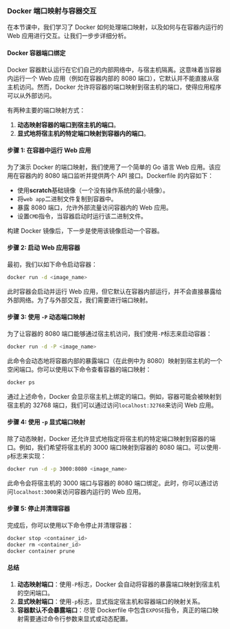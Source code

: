 ### Docker 端口映射与容器交互

在本节课中，我们学习了 Docker 如何处理端口映射，以及如何与在容器内运行的 Web 应用进行交互。让我们一步步详细分析。

#### Docker 容器端口绑定

Docker 容器默认运行在它们自己的内部网络中，与宿主机隔离。这意味着当容器内运行一个 Web 应用（例如在容器内部的 8080 端口），它默认并不能直接从宿主机访问。然而，Docker 允许将容器的端口映射到宿主机的端口，使得应用程序可以从外部访问。

有两种主要的端口映射方式：

1. **动态映射容器的端口到宿主机的端口**。
2. **显式地将宿主机的特定端口映射到容器内的端口**。

#### 步骤 1: 在容器中运行 Web 应用

为了演示 Docker 的端口映射，我们使用了一个简单的 Go 语言 Web 应用。该应用在容器内的 8080 端口监听并提供两个 API 接口。Dockerfile 的内容如下：

- 使用**scratch**基础镜像（一个没有操作系统的最小镜像）。
- 将`web app`二进制文件复制到容器中。
- 暴露 8080 端口，允许外部流量访问容器内的 Web 应用。
- 设置`CMD`指令，当容器启动时运行该二进制文件。

构建 Docker 镜像后，下一步是使用该镜像启动一个容器。

#### 步骤 2: 启动 Web 应用容器

最初，我们以如下命令启动容器：

```bash
docker run -d <image_name>
```

此时容器会启动并运行 Web 应用，但它默认在容器内部运行，并不会直接暴露给外部网络。为了与外部交互，我们需要进行端口映射。

#### 步骤 3: 使用 `-P` 动态端口映射

为了让容器的 8080 端口能够通过宿主机访问，我们使用`-P`标志来启动容器：

```bash
docker run -d -P <image_name>
```

此命令会动态地将容器内部的暴露端口（在此例中为 8080）映射到宿主机的一个空闲端口。你可以使用以下命令查看容器的端口映射：

```bash
docker ps
```

通过上述命令，Docker 会显示宿主机上绑定的端口。例如，容器可能会被映射到宿主机的 32768 端口，我们可以通过访问`localhost:32768`来访问 Web 应用。

#### 步骤 4: 使用 `-p` 显式端口映射

除了动态映射，Docker 还允许显式地指定将宿主机的特定端口映射到容器的端口。例如，我们希望将宿主机的 3000 端口映射到容器的 8080 端口。可以使用`-p`标志来实现：

```bash
docker run -d -p 3000:8080 <image_name>
```

此命令会将宿主机的 3000 端口与容器的 8080 端口绑定。此时，你可以通过访问`localhost:3000`来访问容器内运行的 Web 应用。

#### 步骤 5: 停止并清理容器

完成后，你可以使用以下命令停止并清理容器：

```bash
docker stop <container_id>
docker rm <container_id>
docker container prune
```

#### 总结

1. **动态映射端口**：使用`-P`标志，Docker 会自动将容器的暴露端口映射到宿主机的空闲端口。
2. **显式映射端口**：使用`-p`标志，显式指定宿主机和容器端口的映射关系。
3. **容器默认不会暴露端口**：尽管 Dockerfile 中包含`EXPOSE`指令，真正的端口映射需要通过命令行参数来显式或动态配置。
